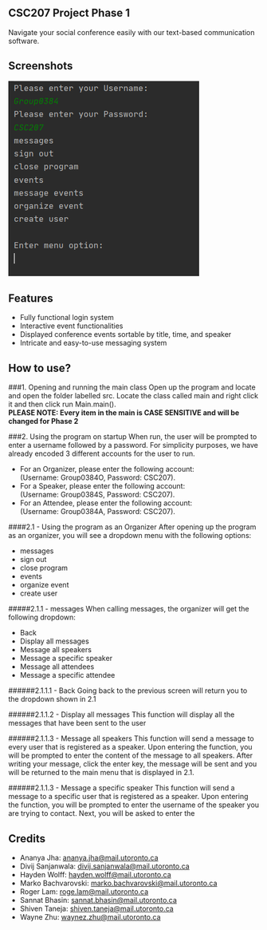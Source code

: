 ## CSC207 Project Phase 1
Navigate your social conference easily with our text-based communication software.

## Screenshots
![](screenshot.PNG)

## Features
- Fully functional login system
- Interactive event functionalities
- Displayed conference events sortable by title, time, and speaker
- Intricate and easy-to-use messaging system

## How to use?

###1. Opening and running the main class
Open up the program and locate and open the folder labelled src. Locate the class called main and right click it and then click run Main.main().  
**PLEASE NOTE: Every item in the main is CASE SENSITIVE and will be changed for Phase 2**

###2. Using the program on startup
When run, the user will be prompted to enter a username followed by a password. 
For simplicity purposes, we have already encoded 3 different accounts for the
user to run. 
* For an Organizer, please enter the following account:  
(Username: Group0384O, Password: CSC207).
* For a Speaker, please enter the following account:  
(Username: Group0384S, Password: CSC207).
* For an Attendee, please enter the following account:  
(Username: Group0384A, Password: CSC207).
    
####2.1 - Using the program as an Organizer
After opening up the program as an organizer, you will see a dropdown menu with the following options:  
- messages
- sign out
- close program
- events
- organize event
- create user

#####2.1.1 - messages
When calling messages, the organizer will get the following dropdown:  
- Back
- Display all messages
- Message all speakers
- Message a specific speaker
- Message all attendees
- Message a specific attendee

######2.1.1.1 - Back
Going back to the previous screen will return you to the dropdown shown in 2.1

######2.1.1.2 - Display all messages
This function will display all the messages that have been sent to the user

######2.1.1.3 - Message all speakers
This function will send a message to every user that is registered as a speaker.
Upon entering the function, you will be prompted to enter the content of the message to all speakers.
After writing your message, click the enter key, the message will be sent and you will be returned to the main menu
that is displayed in 2.1.

######2.1.1.3 - Message a specific speaker
This function will send a message to a specific user that is registered as a speaker.
Upon entering the function, you will be prompted to enter the username of the speaker you are trying to contact.
Next, you will be asked to enter the 


## Credits
- Ananya Jha: ananya.jha@mail.utoronto.ca
- Divij Sanjanwala: divij.sanjanwala@mail.utoronto.ca
- Hayden Wolff: hayden.wolff@mail.utoronto.ca
- Marko Bachvarovski: marko.bachvarovski@mail.utoronto.ca
- Roger Lam: roge.lam@mail.utoronto.ca
- Sannat Bhasin: sannat.bhasin@mail.utoronto.ca
- Shiven Taneja: shiven.taneja@mail.utoronto.ca
- Wayne Zhu: waynez.zhu@mail.utoronto.ca